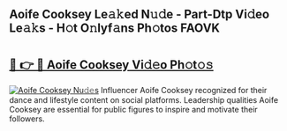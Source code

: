 ## Aoife Cooksey Le𝚊𝚔ed N𝚞𝚍e - Part-Dtp Vi𝚍eo Le𝚊𝚔s - H𝚘t O𝚗lyf𝚊ns Ph𝚘tos FAOVK

# <h2><a href="http://hf7en61.feru.top/?c=Aoife+Cooksey">🔗 👉 🔴 Aoife Cooksey Vi𝚍𝚎o Ph𝚘t𝚘𝚜</a></h2>

[![Aoife Cooksey Nu𝚍𝚎s](https://i.imgur.com/0TWrTi3.gif)](http://hf7en61.feru.top/?c=Aoife+Cooksey)
Influencer Aoife Cooksey recognized for their dance and lifestyle content on social platforms. Leadership qualities Aoife Cooksey are essential for public figures to inspire and motivate their followers. 
